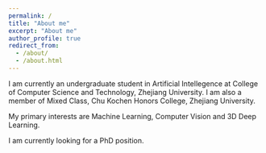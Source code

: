 ```yaml
---
permalink: /
title: "About me"
excerpt: "About me"
author_profile: true
redirect_from: 
  - /about/
  - /about.html
---
```


I am currently an undergraduate student in Artificial Intellegence at College of Computer Science and Technology, Zhejiang University. I am also a member of Mixed Class, Chu Kochen Honors College, Zhejiang University.

My primary interests are Machine Learning, Computer Vision and 3D Deep 
Learning.

I am currently looking for a PhD position.